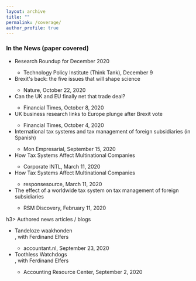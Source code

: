 ```yaml
---
layout: archive
title: ""
permalink: /coverage/
author_profile: true
---
```

<h3> In the News (paper covered) </h3>

<ul>
  <li>  <a href="https://techpolicyinstitute.org/2020/12/09/research-roundup-for-december-2020/"></a>Research Roundup for December 2020</li>
              <ul> <li> Technology Policy Institute (Think Tank), December 9 </li> </ul> 
  <li>  <a href="https://www.nature.com/articles/d41586-020-02920-2"></a>Brexit's back: the five issues that will shape science</li>
              <ul><li>Nature, October 22, 2020</li></ul> 
  <li>  <a href="https://www.ft.com/content/241c599f-71db-4854-ac26-b37fc05cbc96"></a>Can the UK and EU finally net that trade deal? </li>
              <ul><li>Financial Times, October 8, 2020 </li></ul>      
  <li>  <a href="https://www.ft.com/content/ed2e508e-cfcf-4469-ab28-a26dffbb4d5e"></a>UK business research links to Europe plunge after Brexit vote</li>
             <ul><li>Financial Times, October 4, 2020 </li></ul>       
  <li>  <a href="http://www.monempresarial.com/2020/09/15/fiscalidad-internacional-y-gestion-fiscal-de-las-filiales-extranjeras/"></a>International tax systems and tax management of foreign subsidiaries (in Spanish)</li>
            <ul><li>Mon Empresarial, September 15, 2020 </li></ul> 
  <li>  <a href="https://www.corp-intl.com/news/newsitem.aspx?ID=105"></a>How Tax Systems Affect Multinational Companies</li>
             <ul><li>Corporate INTL, March 11, 2020 </li></ul>      
  <li>  <a href="https://pressreleases.responsesource.com/news/99296/how-tax-systems-affect-multinational-companies/"></a>How Tax Systems Affect Multinational Companies</li>
              <ul><li>responsesource, March 11, 2020</li></ul>      
  <li>  <a href="https://discovery.rsm.nl/articles/424/"></a>The effect of a worldwide tax system on tax management of foreign subsidiaries</li>
              <ul><li>RSM Discovery, February 11, 2020</li></ul>          
</ul> 

h3> Authored news articles / blogs </h3>
<ul>
 <li> <a href="https://www.accountant.nl/discussie/opinie/2020/9/tandeloze-waakhonden/"></a>Tandeloze waakhonden</li>, with Ferdinand Elfers
              <ul><li>accountant.nl, September 23, 2020 </li></ul>      
  <li>  <a href="https://arc.eaa-online.org/blog/toothless-watchdogs"></a>Toothless Watchdogs</li>, with Ferdinand Elfers
              <ul><li>Accounting Resource Center, September 2, 2020 </li></ul>   
</ul> 
